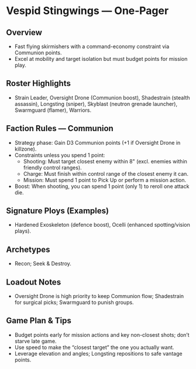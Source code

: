 # Vespid Stingwings — One‑Pager

## Overview
- Fast flying skirmishers with a command-economy constraint via Communion points.
- Excel at mobility and target isolation but must budget points for mission play.

## Roster Highlights
- Strain Leader, Oversight Drone (Communion boost), Shadestrain (stealth assassin), Longsting (sniper), Skyblast (neutron grenade launcher), Swarmguard (flamer), Warriors.

## Faction Rules — Communion
- Strategy phase: Gain D3 Communion points (+1 if Oversight Drone in killzone).
- Constraints unless you spend 1 point:
  - Shooting: Must target closest enemy within 8" (excl. enemies within friendly control ranges).
  - Charge: Must finish within control range of the closest enemy it can.
  - Mission: Must spend 1 point to Pick Up or perform a mission action.
- Boost: When shooting, you can spend 1 point (only 1) to reroll one attack die.

## Signature Ploys (Examples)
- Hardened Exoskeleton (defence boost), Ocelli (enhanced spotting/vision plays).

## Archetypes
- Recon; Seek & Destroy.

## Loadout Notes
- Oversight Drone is high priority to keep Communion flow; Shadestrain for surgical picks; Swarmguard to punish groups.

## Game Plan & Tips
- Budget points early for mission actions and key non-closest shots; don’t starve late game.
- Use speed to make the “closest target” the one you actually want.
- Leverage elevation and angles; Longsting repositions to safe vantage points.

